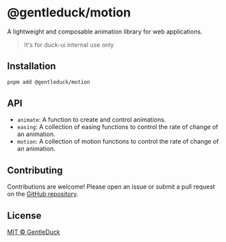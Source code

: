 # @gentleduck/motion

A lightweight and composable animation library for web applications.

> It's for duck-ui internal use only

## Installation

```bash
pnpm add @gentleduck/motion
```

## API

-   `animate`: A function to create and control animations.
-   `easing`: A collection of easing functions to control the rate of change of an animation.
-   `motion`: A collection of motion functions to control the rate of change of an animation. 

## Contributing

Contributions are welcome! Please open an issue or submit a pull request on the [GitHub repository](https://github.com/gentleduck/ui).

## License

[MIT © GentleDuck](./LICENSE)
